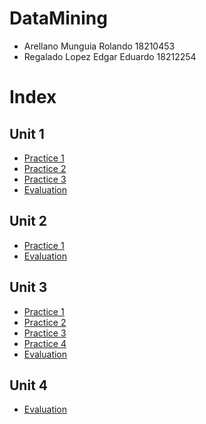 # DataMining

  * Arellano Munguia Rolando 18210453
  * Regalado Lopez Edgar Eduardo	18212254

# Index

## Unit 1 
  * [Practice 1](https://github.com/rolandoarellano69/DataMining/tree/Unit1/Practice/Practice1)
  * [Practice 2](https://github.com/rolandoarellano69/DataMining/tree/Unit1/Practice/Practice2)
  * [Practice 3](https://github.com/rolandoarellano69/DataMining/tree/Unit1/Practice/Practice3)
  * [Evaluation](https://github.com/rolandoarellano69/DataMining/tree/Unit1/Evaluation)

## Unit 2
 * [Practice 1](https://github.com/rolandoarellano69/DataMining/tree/Unit2/Practice/Unit2/Practice1)
 * [Evaluation](https://github.com/rolandoarellano69/DataMining/tree/Unit2/Evaluation/Evaluation2)

## Unit 3
- [Practice 1](https://github.com/rolandoarellano69/DataMining/tree/Unit3/Practice/Unit3/Practice1)
- [Practice 2](https://github.com/rolandoarellano69/DataMining/tree/Unit3/Practice/Unit3/Practice2)
- [Practice 3](https://github.com/rolandoarellano69/DataMining/tree/Unit3/Practice/Unit3/Practice3)
- [Practice 4](https://github.com/rolandoarellano69/DataMining/tree/Unit3/Practice/Unit3/Practice4)
- [Evaluation](https://github.com/rolandoarellano69/DataMining/tree/Unit3/Evaluation/Evaluation3)

## Unit 4
- [Evaluation](https://github.com/rolandoarellano69/DataMining/tree/Unit3/Evaluation/Evaluation4)